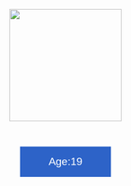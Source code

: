 <p align="center">
 <img src="https://education.github.com/assets/experience/02/github-web-development-kit-logo-7b7457f9366e7e245815871a994d0e2ebacdbd84549a53182b308d795b46d88d.png" height="200"/>
</p> 
<br>

<p align="center">
<button type="button" name="myButton" style="color: #ffffff; background-color: #2d63c8; font-size: 19px; border: 1px solid #2d63c8; padding: 15px 50px; 
cursor: pointer">Age:19</button>
</p>
